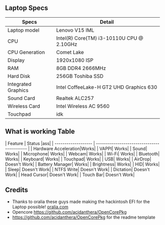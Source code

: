## Laptop Specs

| Specs | Detail                                                  |
| ------------------- | ------------------------------------------- |
| Laptop model      | Lenovo V15 IML     |
| CPU           | Intel(R) Core(TM) i3-10110U CPU @ 2.10GHz        |
| CPU Generation           | Comet Lake        |
| Display                  | 1920x1080 ISP     |
| RAM              | 8GB DDR4 2666MHz              |
| Hard Disk           | 256GB Toshiba SSD                |
| Integrated Graphics | Intel CoffeeLake-H GT2 UHD Graphics 630                     |
| Sound Card          | Realtek ALC257                             |
| Wireless Card       | Intel Wireless AC 9560                        |
| Touchpad            | idk                               |

## What is working Table
| Feature | Status                                                  |ass|
| ------------------- | ------------------------------------------- |
| Hardware Acceleration|Works|
| VAPPI| Works|
| Sound| Works|
| Microphone| Works|
| Webcam| Works|
| Wi-Fi| Works|
| Bluetooth| Works|
| Keyboard| Works|
| Touchpad| Works|
| USB| Works|
| AirDrop| Doesn't Work|
| Battery Manager| Works|
| Brightness| Works|
| HID| Works|
| Sleep| Doesn't Work|
| NTFS Write| Doesn't Work|
| Dictation| Doesn't Work|
| Head Cursor| Doesn't Work|
| Touch Bar| Doesn't Work|
## Credits
- Thanks to oralia these guys made making the hackintosh EFI for the Laptop possible! [oralia.com](https://olarila.com/)
- Opencore https://github.com/acidanthera/OpenCorePkg
- https://github.com/acidanthera/OpenCorePkg for the readme template
